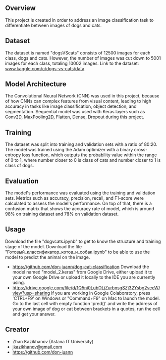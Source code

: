 ## Overview 
This project is created in order to address an image classification task to differentiate between images of dogs and cats. 

## Dataset
The dataset is named "dogsVScats" consists of 12500 images for each class, dogs and cats. However, the number of images was cut down to 5001 images for each class, totaling 10002 images.
Link to the dataset: www.kaggle.com/c/dogs-vs-cats/data

## Model Architecture
The Convolutional Neural Network (CNN) was used in this project, because of how CNNs can complex features from visual content, leading to high accuracy in tasks like image classification, object detection, and segmentation.
Sequential model was used with Keras layers such as Conv2D, MaxPooling2D, Flatten, Dense, Dropout during this project.

## Training
The dataset was split into training and validation sets with a ratio of 80:20. The model was trained using the Adam optimizer with a binary cross-entropy loss function, which outputs the probability value within the range of 0 to 1, where number closer to 0 is class of cats and number closer to 1 is class of dogs.

## Evaluation
The model's performance was evaluated using the training and validation sets. Metrics such as accuracy, precision, recall, and F1-score were calculated to assess the model's performance.
On top of that, there is a confusion matrix that shows the accuracy rate of model, which is around 98% on training dataset and 78% on validation dataset.

## Usage
Download the file "dogvcats.ipynb" to get to know the structure and training stage of the model.
Download the file "Готовый_классификатор_котов_и_собак.ipynb" to be able to use the model to predict the animal on the image.
- https://github.com/don-juann/dog-cat-classification
Download the model named "model_2.keras" from Google Drive, either upload it to your own Google Drive or upload it locally to the IDE you are currently using. 
- https://drive.google.com/file/d/1Q5ni0LubOLjZurbnsgSZj32Ysbg2veeW/view?usp=sharing
If you are working in Google Colaboratory, press 'CTRL+F9' on Windows or "Command+F9" on Mac to launch the model. 
Go to the last cell with empty function 'pred()' and write the address of your own image of dog or cat between brackets in a quotes, run the cell and get your answer.

## Creator
- Zhan Kazikhanov (Astana IT University)
- jkazikhanov@gmail.com
- https://github.com/don-juann
